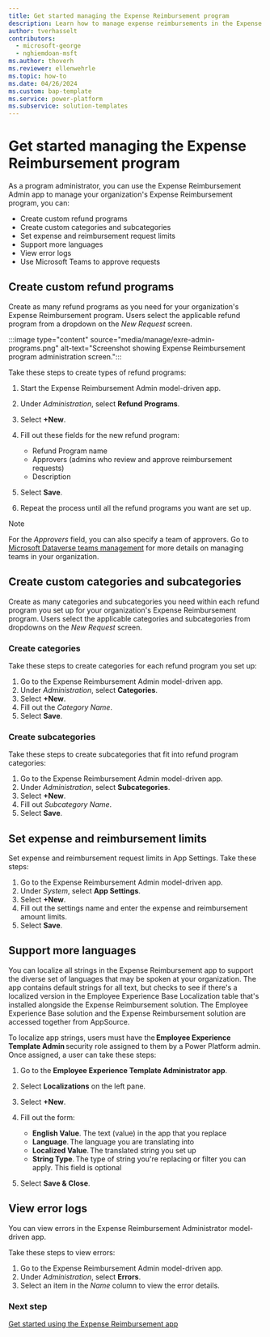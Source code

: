 ```yaml
---
title: Get started managing the Expense Reimbursement program
description: Learn how to manage expense reimbursements in the Expense Reimbursement Admin model-driven app for Microsoft Power Platform.
author: tverhasselt
contributors:
  - microsoft-george
  - nghiemdoan-msft
ms.author: thoverh
ms.reviewer: ellenwehrle
ms.topic: how-to
ms.date: 04/26/2024
ms.custom: bap-template
ms.service: power-platform
ms.subservice: solution-templates
---
```


# Get started managing the Expense Reimbursement program

As a program administrator, you can use the Expense Reimbursement Admin app to manage your organization's Expense Reimbursement program, you can:

- Create custom refund programs
- Create custom categories and subcategories
- Set expense and reimbursement request limits
- Support more languages
- View error logs
- Use Microsoft Teams to approve requests

## Create custom refund programs

Create as many refund programs as you need for your organization's Expense Reimbursement program. Users select the applicable refund program from a dropdown on the _New Request_ screen.

:::image type="content" source="media/manage/exre-admin-programs.png" alt-text="Screenshot showing Expense Reimbursement program administration screen.":::

Take these steps to create types of refund programs:

1. Start the Expense Reimbursement Admin model-driven app.
1. Under _Administration_, select **Refund Programs**.
1. Select **+New**.
1. Fill out these fields for the new refund program:

    - Refund Program name
    - Approvers (admins who review and approve reimbursement requests)
    - Description
1. Select **Save**.
1. Repeat the process until all the refund programs you want are set up.

> [!NOTE]
>
> For the _Approvers_ field, you can also specify a team of approvers. Go to [Microsoft Dataverse teams management](/power-platform/admin/manage-teams) for more details on managing teams in your organization.

## Create custom categories and subcategories

Create as many categories and subcategories you need within each refund program you set up for your organization's Expense Reimbursement program. Users select the applicable categories and subcategories from dropdowns on the _New Request_ screen.

### Create categories

Take these steps to create categories for each refund program you set up:

1. Go to the Expense Reimbursement Admin model-driven app.
1. Under _Administration_, select **Categories**.
1. Select **+New**.
1. Fill out the _Category Name_.
1. Select **Save**.

### Create subcategories

Take these steps to create subcategories that fit into refund program categories:

1. Go to the Expense Reimbursement Admin model-driven app.
1. Under _Administration_, select **Subcategories**.
1. Select **+New**.
1. Fill out _Subcategory Name_.
1. Select **Save**.

## Set expense and reimbursement limits

Set expense and reimbursement request limits in App Settings. Take these steps:

1. Go to the Expense Reimbursement Admin model-driven app.
1. Under _System_, select **App Settings**.
1. Select **+New**.
1. Fill out the settings name and enter the expense and reimbursement amount limits.
1. Select **Save**.

## Support more languages

You can localize all strings in the Expense Reimbursement app to support the diverse set of languages that may be spoken at your organization. The app contains default strings for all text, but checks to see if there's a localized version in the Employee Experience Base Localization table that's installed alongside the Expense Reimbursement solution. The Employee Experience Base solution and the Expense Reimbursement solution are accessed together from AppSource.

To localize app strings, users must have the **Employee Experience Template Admin** security role assigned to them by a Power Platform admin. Once assigned, a user can take these steps:

1. Go to the **Employee Experience Template Administrator app**.
1. Select **Localizations** on the left pane.
1. Select **+New**.
1. Fill out the form:

    - **English Value**. The text (value) in the app that you replace
    - **Language**. The language you are translating into
    - **Localized Value**. The translated string you set up
    - **String Type**. The type of string you're replacing or filter you can apply. This field is optional

1. Select **Save & Close**.

## View error logs

You can view errors in the Expense Reimbursement Administrator model-driven app.

Take these steps to view errors:

1. Go to the Expense Reimbursement Admin model-driven app.
1. Under _Administration_, select **Errors**.
1. Select an item in the _Name_ column to view the error details.

### Next step

[Get started using the Expense Reimbursement app](use.md)
